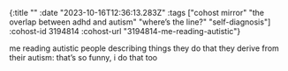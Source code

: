 {:title ""
 :date "2023-10-16T12:36:13.283Z"
 :tags ["cohost mirror" "the overlap between adhd and autism" "where’s the line?" "self-diagnosis"]
 :cohost-id 3194814
 :cohost-url "3194814-me-reading-autistic"}

me reading autistic people describing things they do that they derive from their autism: that’s so funny, i do that too